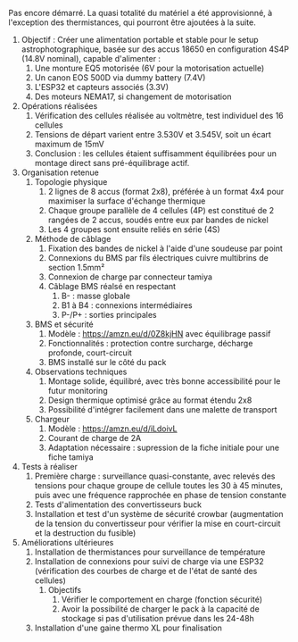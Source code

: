 Pas encore démarré. La quasi totalité du matériel a été approvisionné, à l'exception des thermistances, qui pourront être ajoutées à la suite.
1. Objectif : Créer une alimentation portable et stable pour le setup astrophotographique, basée sur des accus 18650 en configuration 4S4P (14.8V nominal), capable d'alimenter :
   1. Une monture EQ5 motorisée (6V pour la motorisation actuelle)
   2. Un canon EOS 500D via dummy battery (7.4V)
   3. L'ESP32 et capteurs associés (3.3V)
   4. Des moteurs NEMA17, si changement de motorisation
2. Opérations réalisées
   1. Vérification des cellules réalisée au voltmètre, test individuel des 16 cellules
   2. Tensions de départ varient entre 3.530V et 3.545V, soit un écart maximum de 15mV
   3. Conclusion : les cellules étaient suffisamment équilibrées pour un montage direct sans pré-équilibrage actif.
3. Organisation retenue
   1. Topologie physique
      1. 2 lignes de 8 accus (format 2x8), préférée à un format 4x4 pour maximiser la surface d'échange thermique
      2. Chaque groupe parallèle de 4 cellules (4P) est constitué de 2 rangées de 2 accus, soudés entre eux par bandes de nickel
      3. Les 4 groupes sont ensuite reliés en série (4S)
   2. Méthode de câblage
      1. Fixation des bandes de nickel à l'aide d'une soudeuse par point
      2. Connexions du BMS par fils électriques cuivre multibrins de section 1.5mm²
      3. Connexion de charge par connecteur tamiya
      4. Câblage BMS réalsé en respectant
         1. B- : masse globale
         2. B1 à B4 : connexions intermédiaires
         3. P-/P+ : sorties principales
   3. BMS et sécurité
      1. Modèle : https://amzn.eu/d/0Z8kjHN avec équilibrage passif
      2. Fonctionnalités : protection contre surcharge, décharge profonde, court-circuit
      3. BMS installé sur le côté du pack
   4. Observations techniques
      1. Montage solide, équilibré, avec très bonne accessibilité pour le futur monitoring
      2. Design thermique optimisé grâce au format étendu 2x8
      3. Possibilité d'intégrer facilement dans une malette de transport
   5. Chargeur
      1. Modèle : https://amzn.eu/d/iLdoivL
      2. Courant de charge de 2A
      3. Adaptation nécessaire : supression de la fiche initiale pour une fiche tamiya
4. Tests à réaliser
   1. Première charge : surveillance quasi-constante, avec relevés des tensions pour chaque groupe de cellule toutes les 30 à 45 minutes, puis avec une fréquence rapprochée en phase de tension constante
   2. Tests d'alimentation des convertisseurs buck
   3. Installation et test d'un système de sécurité crowbar (augmentation de la tension du convertisseur pour vérifier la mise en court-circuit et la destruction du fusible)
5. Améliorations ultérieures
   1. Installation de thermistances pour surveillance de température
   2. Installation de connexions pour suivi de charge via une ESP32 (vérification des courbes de charge et de l'état de santé des cellules)
      1. Objectifs
         1. Vérifier le comportement en charge (fonction sécurité)
         2. Avoir la possibilité de charger le pack à la capacité de stockage si pas d'utilisation prévue dans les 24-48h
   3. Installation d'une gaine thermo XL pour finalisation